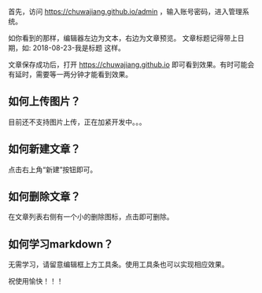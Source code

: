 
首先，访问 https://chuwajiang.github.io/admin ，输入账号密码，进入管理系统。

如你看到的那样，编辑器左边为文本，右边为文章预览。
文章标题记得带上日期，如: 2018-08-23-我是标题 这样。

文章保存成功后，打开 https://chuwajiang.github.io 即可看到效果。有时可能会有延时，需要等一两分钟才能看到效果。


## 如何上传图片？

目前还不支持图片上传，正在加紧开发中。。。

## 如何新建文章？

点击右上角“新建”按钮即可。

## 如何删除文章？

在文章列表右侧有一个小的删除图标，点击即可删除。

## 如何学习markdown？

无需学习，请留意编辑框上方工具条。使用工具条也可以实现相应效果。

祝使用愉快！！！